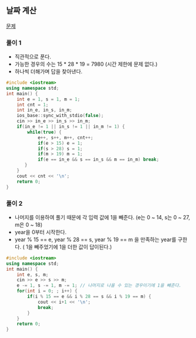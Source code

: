 ## 날짜 계산
[문제](https://www.acmicpc.net/problem/1476)
### 풀이 1
* 직관적으로 푼다.
* 가능한 경우의 수는 15 * 28 * 19 = 7980 (시간 제한에 문제 없다.)
* 하나씩 더해가며 답을 찾아낸다.
```c++
#include <iostream>
using namespace std;
int main() {
    int e = 1, s = 1, m = 1;
    int cnt = 1;
    int in_e, in_s, in_m;
    ios_base::sync_with_stdio(false);
    cin >> in_e >> in_s >> in_m;
    if(in_e != 1 || in_s != 1 || in_m != 1) {
        while(true) {
            e++, s++, m++, cnt++;
            if(e > 15) e = 1;
            if(s > 28) s = 1;
            if(m > 19) m = 1;
            if(e == in_e && s == in_s && m == in_m) break;
       }
    }
    cout << cnt << '\n';
    return 0;
}
```
### 풀이 2
* 나머지를 이용하여 풀기 때문에 각 입력 값에 1을 빼준다. (e는 0 ~ 14, s는 0 ~ 27, m은 0 ~ 18)
* year을 0부터 시작한다.
* year % 15 == e, year % 28 == s, year % 19 == m 을 만족하는 year를 구한다. ( 1을 빼주었기에 1을 더한 값이 답이된다.)
```c++
#include <iostream>
using namespace std;
int main() {
    int e, s, m;
    cin >> e >> s >> m;
    e -= 1, s -= 1, m -= 1; // 나머지로 나올 수 있는 경우이기에 1을 빼준다.
    for(int i = 0; ; i++) {
        if(i % 15 == e && i % 28 == s && i % 19 == m) {
            cout << i+1 << '\n';
            break;
        }
    }
    return 0;
}
```

